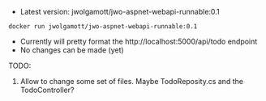 * Latest version: jwolgamott/jwo-aspnet-webapi-runnable:0.1

```
docker run jwolgamott/jwo-aspnet-webapi-runnable:0.1
```

* Currently will pretty format the http://localhost:5000/api/todo endpoint
* No changes can be made (yet)

TODO:

1. Allow to change some set of files. Maybe TodoReposity.cs and the TodoController?
